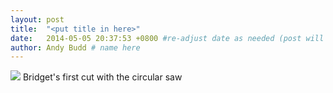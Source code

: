 ```yaml
---
layout: post
title:  "<put title in here>"
date:   2014-05-05 20:37:53 +0800 #re-adjust date as needed (post will not be shown untill that date)
author: Andy Budd # name here
---
```

<img src="{{site.url}}/images/Bridgets 1st woodworking project/circular_saw.jpg" /> 
<a class="image-captions">Bridget's first cut with the circular saw</a>
<br>